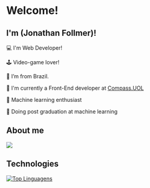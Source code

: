 # Welcome!

 

## I'm (Jonathan Follmer)!

 

:computer: I'm Web Developer!

🕹️ Video-game lover!

:house_with_garden: I’m from Brazil.

🏢 I'm currently a Front-End developer at <a href="https://compass.uol/" target="_blank">Compass.UOL</a>

🧠 Machine learning enthusiast

🏫 Doing post graduation at machine learning

## About me

<p>
 <a href="https://www.linkedin.com/in/jonatha-follmer-4a6704128/">
   <img src="https://img.shields.io/badge/LinkedIn-0077B5?style=for-the-badge&logo=linkedin&logoColor=white">
 </a>
</p>

<!-- ## Buy Me a Coffe

<a href="https://www.buymeacoffee.com/jonathanfollmer" target="_blank"><img src="https://cdn.buymeacoffee.com/buttons/default-orange.png" alt="Buy Me A Coffee" height="41" width="174"></a>

-->

## Technologies

<!--
### Front-end
<p>
  <img src="https://img.shields.io/badge/HTML5-E34F26?style=for-the-badge&logo=html5&logoColor=white">
  <img src="https://img.shields.io/badge/CSS3-1572B6?style=for-the-badge&logo=css3&logoColor=white">
  <img src="https://img.shields.io/badge/JavaScript-323330?style=for-the-badge&logo=javascript&logoColor=F7DF1E">
  <img src="https://img.shields.io/badge/Bootstrap-563D7C?style=for-the-badge&logo=bootstrap&logoColor=white">
  <img src="https://img.shields.io/badge/React-20232A?style=for-the-badge&logo=react&logoColor=61DAFB">
  <img src="https://img.shields.io/badge/Vite-B73BFE?style=for-the-badge&logo=vite&logoColor=FFD62E">
  <img src="https://img.shields.io/badge/Vue.js-35495E?style=for-the-badge&logo=vuedotjs&logoColor=4FC08D">
  <img src="https://img.shields.io/badge/Sass-CC6699?style=for-the-badge&logo=sass&logoColor=white">
</p>

### Back-end
<p>
  <img src="https://img.shields.io/badge/node.js-6DA55F?style=for-the-badge&logo=node.js&logoColor=white">
  <img src="https://img.shields.io/badge/express.js-%23404d59.svg?style=for-the-badge&logo=express&logoColor=%2361DAFB">
  <img src="https://img.shields.io/badge/typescript-%23007ACC.svg?style=for-the-badge&logo=typescript&logoColor=white">
  <img src="https://img.shields.io/badge/nestjs-%23E0234E.svg?style=for-the-badge&logo=nestjs&logoColor=white">
  <img src="https://img.shields.io/badge/java-%23ED8B00.svg?style=for-the-badge&logo=openjdk&logoColor=white">
  <img src="https://img.shields.io/badge/spring-%236DB33F.svg?style=for-the-badge&logo=spring&logoColor=white">
  <img src="https://img.shields.io/badge/php-%23777BB4.svg?style=for-the-badge&logo=php&logoColor=white">
  <img src="https://img.shields.io/badge/laravel-%23FF2D20.svg?style=for-the-badge&logo=laravel&logoColor=white">
  <img src="https://img.shields.io/badge/python-3670A0?style=for-the-badge&logo=python&logoColor=ffdd54)">
  <img src="https://img.shields.io/badge/django-%23092E20.svg?style=for-the-badge&logo=django&logoColor=white">
</p>

### Databases & ORM'S
<p>
  <img src="https://img.shields.io/badge/mysql-%2300f.svg?style=for-the-badge&logo=mysql&logoColor=white">
  <img src="https://img.shields.io/badge/MongoDB-%234ea94b.svg?style=for-the-badge&logo=mongodb&logoColor=white">
  <img src="https://img.shields.io/badge/Prisma-3982CE?style=for-the-badge&logo=Prisma&logoColor=white">
  <img src="https://img.shields.io/badge/Hibernate-59666C?style=for-the-badge&logo=Hibernate&logoColor=white">
</p>

### DevOps, Enviroments & Tools
<p>
  <img src="https://img.shields.io/badge/docker-%230db7ed.svg?style=for-the-badge&logo=docker&logoColor=white">
  <img src="https://img.shields.io/badge/kubernetes-%23326ce5.svg?style=for-the-badge&logo=kubernetes&logoColor=white">
  <img src="https://img.shields.io/badge/jenkins-%232C5263.svg?style=for-the-badge&logo=jenkins&logoColor=white">
  <img src="https://img.shields.io/badge/nginx-%23009639.svg?style=for-the-badge&logo=nginx&logoColor=white">
  <img src="https://img.shields.io/badge/apache%20tomcat-%23F8DC75.svg?style=for-the-badge&logo=apache-tomcat&logoColor=black">
  <img src="https://img.shields.io/badge/NPM-%23CB3837.svg?style=for-the-badge&logo=npm&logoColor=white">
  <img src="https://img.shields.io/badge/Apache%20Maven-C71A36?style=for-the-badge&logo=Apache%20Maven&logoColor=white">
  <img src="https://img.shields.io/badge/grafana-%23F46800.svg?style=for-the-badge&logo=grafana&logoColor=white">
  <img src="https://img.shields.io/badge/SonarQube-black?style=for-the-badge&logo=sonarqube&logoColor=4E9BCD">
</p>
-->
[![Top Linguagens](https://github-readme-stats.vercel.app/api/top-langs/?username=ElJohnnie&layout=compact)](https://github.com/ElJohnnie/github-readme-stats)





